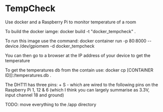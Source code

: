 # TempCheck
Use docker and a Raspberry Pi to monitor temperature of a room

To build the docker iamge:
docker build -t "docker_tempcheck" .

To run this image use the command:
docker container run -p 80:8000 --device /dev/gpiomem -d docker_tempcheck

You can then go to a browser at the IP address of your device to get the temperature

To get the temperatures db from the contain use: 
docker cp [CONTAINER ID]]:/temperatures.db .

The DHT11 has three pins: + S - which are wired to the following pins on the Raspberry Pi 1, 12 & 6 (which I think you can largely summarise as 3.3V, input channel 18 and ground)

TODO: move everything to the /app directory

